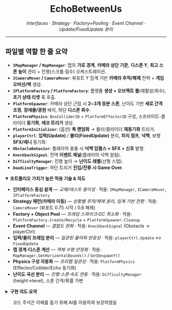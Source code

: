 <div align="center">
  <h1>EchoBetweenUs</h1>
  <p><em>Interfaces · Strategy · Factory+Pooling · Event Channel · Update/FixedUpdate 분리</em></p>
</div>

<hr/>

<section>
  <h2>파일별 역할 한 줄 요약</h2>
  <ul>
    <li><strong><code>IMapManager</code> / <code>MapManager</code></strong>: 맵의 <strong>가로 경계</strong>, <strong>카메라 상단 기준</strong>, <strong>디스폰 Y</strong>, <strong>최고 스폰 높이</strong> 관리 + 진행(스크롤·점수) 오케스트레이션.</li>
    <li><strong><code>ICameraMover</code> / <code>CameraMover</code></strong>: 뷰포트 Y 임계 기반 <strong>카메라 추적/해제</strong> 전략 + <strong>게임오버선/벽</strong> 생성.</li>
    <li><strong><code>IPlatformFactory</code> / <code>PlatformFactory</code></strong>: 플랫폼 <strong>생성 + 오브젝트 풀</strong>(재활성/회수), <strong>초기 상태 리셋</strong> 훅 호출.</li>
    <li><strong><code>PlatformSpawner</code></strong>: 카메라 상단 근접 시 <strong>2~3개 등분 스폰</strong>, 난이도 기반 <strong>세로 간격 조정</strong>, <strong>장애물/광원</strong> 배치, 하단 <strong>디스폰 회수</strong>.</li>
    <li><strong><code>PlatformPhysics</code></strong>: <code>BoxCollider2D</code> + <code>PlatformEffector2D</code> 구성, 스프라이트-콜라이더 <strong>동기화</strong>, <strong>에코 트리거</strong> 생성.</li>
    <li><strong><code>PlatformInitializer</code></strong>: (옵션) <strong>폭 랜덤화</strong> → 물리/콜라이더 <strong>재동기화</strong> 트리거.</li>
    <li><strong><code>playerCtrl</code></strong>: <strong>입력(Update)</strong> / <strong>물리(FixedUpdate)</strong> 분리, <strong>차지 점프</strong>, <strong>넉백</strong>, 보행 <strong>SFX/애니</strong> 동기화.</li>
    <li><strong><code>ObstacleBehavior</code></strong>: 플레이어 충돌 시 <strong>넉백 임펄스 + SFX + 신호</strong> 발행.</li>
    <li><strong><code>KnockbackSignal</code></strong>: 전역 <strong>이벤트 채널</strong>(플레이어 넉백 알림).</li>
    <li><strong><code>DifficultyManager</code></strong>: 진행 높이 → <strong>난이도 레벨</strong>(선형 스텝).</li>
    <li><strong><code>DeadLineTrigger</code></strong>: 하단 트리거 <strong>진입/잔류 시 Game Over</strong>.</li>
  </ul>
</section>

<details open>
  <summary><strong>포트폴리오 가치가 높은 적용 기술 &amp; 의도</strong></summary>
  <ul>
    <li><strong>인터페이스 중심 설계</strong> — <em>교체/테스트 용이성</em> · 적용: <code>IMapManager</code>, <code>ICameraMover</code>, <code>IPlatformFactory</code></li>
    <li><strong>Strategy 패턴(카메라 이동)</strong> — <em>상황별 추적/해제 분리, 임계 기반 전환</em> · 적용: <code>CameraMover</code> (뷰포트 0.75 시작 / 0.6 해제)</li>
    <li><strong>Factory + Object Pool</strong> — <em>프레임 스파이크·GC 최소화</em> · 적용: <code>PlatformFactory.Create/Recycle</code> + <code>PlatformSpawner.Cleanup</code></li>
    <li><strong>Event Channel</strong> — <em>결합도 완화</em> · 적용: <code>KnockbackSignal</code> (Obstacle → playerCtrl)</li>
    <li><strong>입력/물리 프레임 분리</strong> — <em>일관된 물리와 반응성</em> · 적용: <code>playerCtrl.Update</code> ↔ <code>FixedUpdate</code></li>
    <li><strong>맵 경계·디스폰 계산</strong> — <em>객체 수명 안정화</em> · 적용: <code>MapManager.GetHorizontalBounds()</code> / <code>GetDespawnY()</code></li>
    <li><strong>Physics 구성 자동화</strong> — <em>프리팹 일관성</em> · 적용: <code>PlatformPhysics</code> (Effector/Collider/Echo 동기화)</li>
    <li><strong>난이도 곡선 분리</strong> — <em>진행·스폰·속도 연동</em> · 적용: <code>DifficultyManager</code> (height→level), 스폰 간격/확률 가변</li>
  </ul>
</details>

<details>
  <summary><strong>구현 의도 요약</strong></summary>
  <ul>
    <li><strong>작게 시작, 확장 유리</strong> — 코어 루프(스폰→진행→디스폰)를 인터페이스로 감싸 교체 가능한 구조 확보</li>
    <li><strong>현업 감각</strong> — 풀링·프레임 분리·경계 계산·이벤트 채널 등 실전 습관을 코드에 반영</li>
    <li><strong>가독성/문서화</strong> — 퍼블릭 API는 <em>XML Doc</em>, 구현부는 <em>의도/경계 중심 주석</em>으로 유지보수성 강조</li>
  </ul>
</details>
<div>
  <ul>코드 주석은 이해를 돕기 위해 AI를 이용하여 보강하였음</ul>
</div>

